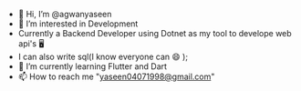 - 👋 Hi, I’m @agwanyaseen
- 👀 I’m interested in Development
- Currently a Backend Developer using Dotnet as my tool to develope web api's 🖥️
- I can also write sql(I know everyone can 😄 );
- 🌱 I’m currently learning Flutter and Dart 
- 📫 How to reach me "yaseen04071998@gmail.com"

<!---
agwanyaseen/agwanyaseen is a ✨ special ✨ repository because its `README.md` (this file) appears on your GitHub profile.
You can click the Preview link to take a look at your changes.
--->
